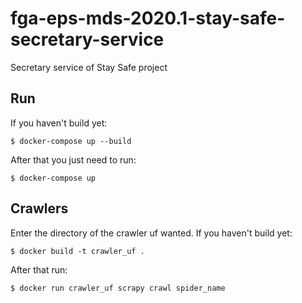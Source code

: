 # fga-eps-mds-2020.1-stay-safe-secretary-service

Secretary service of Stay Safe project

## Run
If you haven't build yet:
<pre><code>$ docker-compose up --build</code></pre>

After that you just need to run:
<pre><code>$ docker-compose up</code></pre>

## Crawlers
Enter the directory of the crawler uf wanted.
If you haven't build yet:
<pre><code>$ docker build -t crawler_uf .</code></pre>

After that run:
<pre><code>$ docker run crawler_uf scrapy crawl spider_name</code></pre>

